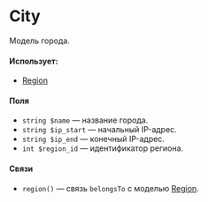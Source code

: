 # City

Модель города.  

#### Использует:
* [Region](/app/Models/Cities/Region.md)

#### Поля

* `string $name` — название города.  
* `string $ip_start` — начальный IP-адрес.  
* `string $ip_end` — конечный IP-адрес.  
* `int $region_id` — идентификатор региона.

#### Связи

* `region()` — связь `belongsTo` с моделью [Region](/app/Models/Cities/Region.md).
